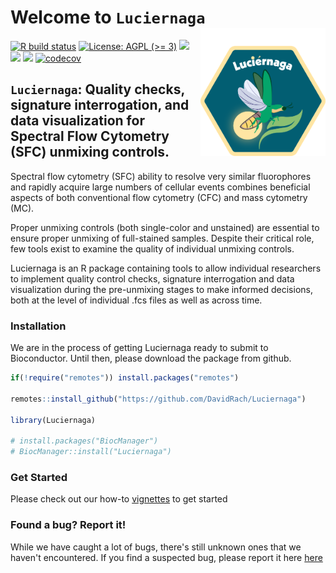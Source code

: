 # Welcome to `Luciernaga` <img src="inst/hex/hex.png" width="200" align="right"/>

<!-- To modify Package/Title/Description/Authors fields, edit the DESCRIPTION file -->
<!-- badges: start -->

[![R build
status](https://github.com/DavidRach/Luciernaga/workflows/rworkflows/badge.svg)](https://github.com/DavidRach/Luciernaga/actions)
[![License: AGPL (\>=
3)](https://img.shields.io/badge/license-AGPL%20(%3E=%203)-blue.svg)](https://cran.r-project.org/web/licenses/AGPL%20(%3E=%203))
[![](https://img.shields.io/badge/devel%20version-0.1.0-black.svg)](https://github.com/DavidRach/Luciernaga)
[![](https://img.shields.io/github/languages/code-size/DavidRach/Luciernaga.svg)](https://github.com/DavidRach/Luciernaga)
[![](https://img.shields.io/github/last-commit/DavidRach/Luciernaga.svg)](https://github.com/DavidRach/Luciernaga/commits/master)
[![codecov](https://codecov.io/gh/DavidRach/Luciernaga/graph/badge.svg?token=GHWZ3NJ7IK)](https://codecov.io/gh/DavidRach/Luciernaga)
<br> <!-- badges: end -->

## `Luciernaga`: Quality checks, signature interrogation, and data visualization for Spectral Flow Cytometry (SFC) unmixing controls.

Spectral flow cytometry (SFC) ability to resolve very similar fluorophores and rapidly acquire large numbers of cellular events combines beneficial aspects of both conventional flow cytometry (CFC) and mass cytometry (MC). 

Proper unmixing controls (both single-color and unstained) are essential to ensure proper unmixing of full-stained samples. Despite their critical role, few tools exist to examine the quality of individual unmixing controls. 

Luciernaga is an R package containing tools to allow individual researchers to implement quality control checks, signature interrogation and data visualization during the pre-unmixing stages to make informed decisions, both at the level of individual .fcs files as well as across time. 

### Installation

We are in the process of getting Luciernaga ready to submit to Bioconductor. Until then, please download the package from github. 

``` r
if(!require("remotes")) install.packages("remotes")

remotes::install_github("https://github.com/DavidRach/Luciernaga")

library(Luciernaga)

# install.packages("BiocManager")
# BiocManager::install("Luciernaga")
```

### Get Started

Please check out our how-to [vignettes](https://davidrach.github.io/Luciernaga/articles/Luciernaga)
to get started


### Found a bug? Report it!

While we have caught a lot of bugs, there's still unknown ones that we haven't encountered. If you find a suspected bug, please report it here [here](https://github.com/DavidRach/Luciernaga/issues)
